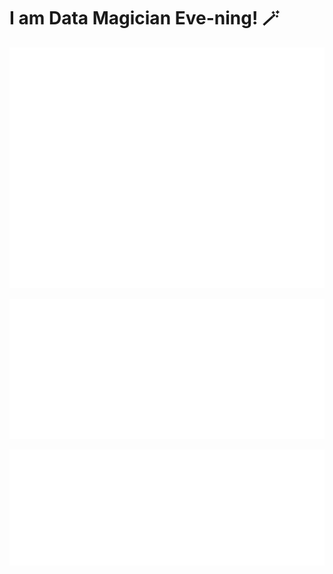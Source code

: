 # I am Data Magician Eve-ning! :magic_wand:

![](github-metrics.svg)

![](metrics.plugin.achievements.compact.svg)


![](metrics.plugin.sponsors.svg)
